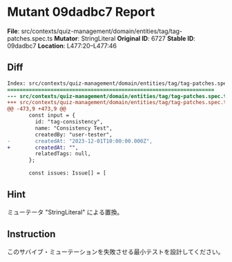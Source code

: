 # Mutant 09dadbc7 Report

**File**: src/contexts/quiz-management/domain/entities/tag/tag-patches.spec.ts
**Mutator**: StringLiteral
**Original ID**: 6727
**Stable ID**: 09dadbc7
**Location**: L477:20–L477:46

## Diff

```diff
Index: src/contexts/quiz-management/domain/entities/tag/tag-patches.spec.ts
===================================================================
--- src/contexts/quiz-management/domain/entities/tag/tag-patches.spec.ts	original
+++ src/contexts/quiz-management/domain/entities/tag/tag-patches.spec.ts	mutated #6727
@@ -473,9 +473,9 @@
       const input = {
         id: "tag-consistency",
         name: "Consistency Test",
         createdBy: "user-tester",
-        createdAt: "2023-12-01T10:00:00.000Z",
+        createdAt: "",
         relatedTags: null,
       };
 
       const issues: Issue[] = [
```

## Hint

ミューテータ "StringLiteral" による置換。

## Instruction

このサバイブ・ミューテーションを失敗させる最小テストを設計してください。
